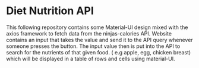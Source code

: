 # Diet Nutrition API
This following repository contains some Material-UI design mixed with the axios framework to fetch data from the ninjas-calories API.
Website contains an input that takes the value and send it to the API query whenever someone presses the button.
The input value then is put into the API to search for the nutrients of that given food. ( e.g apple, egg, chicken breast) which will be displayed in a table of rows and cells using material-UI.

